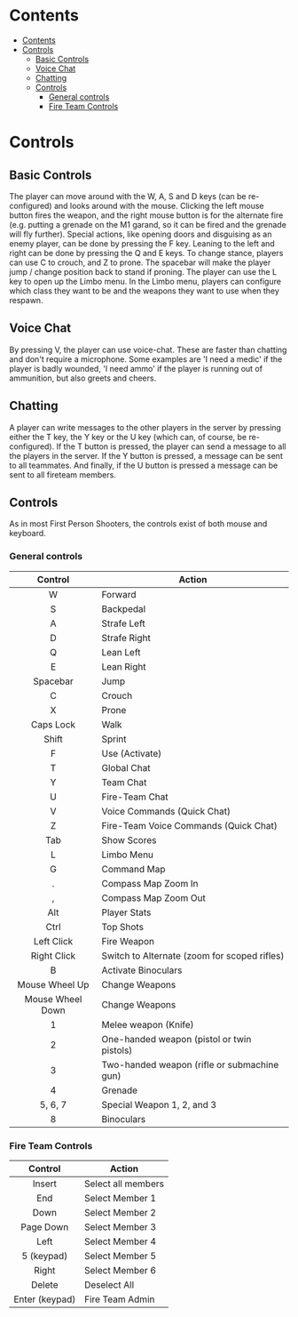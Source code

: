 # Contents
- [Contents](#contents)
- [Controls](#controls)
  - [Basic Controls](#basic-controls)
  - [Voice Chat](#voice-chat)
  - [Chatting](#chatting)
  - [Controls](#controls-1)
    - [General controls](#general-controls)
    - [Fire Team Controls](#fire-team-controls)

# Controls

## Basic Controls

The player can move around with the W, A, S and D keys (can be re-configured) and looks around with the mouse. Clicking the left mouse button fires the weapon, and the right mouse button is for the alternate fire (e.g. putting a grenade on the M1 garand, so it can be fired and the grenade will fly further). Special actions, like opening doors and disguising as an enemy player, can be done by pressing the F key. Leaning to the left and right can be done by pressing the Q and E keys. To change stance, players can use C to crouch, and Z to prone. The spacebar will make the player jump / change position back to stand if proning. The player can use the L key to open up the Limbo menu. In the Limbo menu, players can configure which class they want to be and the weapons they want to use when they respawn.

## Voice Chat

By pressing V, the player can use voice-chat. These are faster than chatting and don't require a microphone. Some examples are 'I need a medic' if the player is badly wounded, 'I need ammo' if the player is running out of ammunition, but also greets and cheers.

## Chatting

A player can write messages to the other players in the server by pressing either the T key, the Y key or the U key (which can, of course, be re-configured). If the T button is pressed, the player can send a message to all the players in the server. If the Y button is pressed, a message can be sent to all teammates. And finally, if the U button is pressed a message can be sent to all fireteam members.

## Controls

As in most First Person Shooters, the controls exist of both mouse and keyboard.

### General controls

|     Control      | Action                                       |
| :--------------: | -------------------------------------------- |
|        W         | Forward                                      |
|        S         | Backpedal                                    |
|        A         | Strafe Left                                  |
|        D         | Strafe Right                                 |
|        Q         | Lean Left                                    |
|        E         | Lean Right                                   |
|     Spacebar     | Jump                                         |
|        C         | Crouch                                       |
|        X         | Prone                                        |
|    Caps Lock     | Walk                                         |
|      Shift       | Sprint                                       |
|        F         | Use (Activate)                               |
|        T         | Global Chat                                  |
|        Y         | Team Chat                                    |
|        U         | Fire-Team Chat                               |
|        V         | Voice Commands (Quick Chat)                  |
|        Z         | Fire-Team Voice Commands (Quick Chat)        |
|       Tab        | Show Scores                                  |
|        L         | Limbo Menu                                   |
|        G         | Command Map                                  |
|        .         | Compass Map Zoom In                          |
|        ,         | Compass Map Zoom Out                         |
|       Alt        | Player Stats                                 |
|       Ctrl       | Top Shots                                    |
|    Left Click    | Fire Weapon                                  |
|   Right Click    | Switch to Alternate (zoom for scoped rifles) |
|        B         | Activate Binoculars                          |
|  Mouse Wheel Up  | Change Weapons                               |
| Mouse Wheel Down | Change Weapons                               |
|        1         | Melee weapon (Knife)                         |
|        2         | One-handed weapon (pistol or twin pistols)   |
|        3         | Two-handed weapon (rifle or submachine gun)  |
|        4         | Grenade                                      |
|     5, 6, 7      | Special Weapon 1, 2, and 3                   |
|        8         | Binoculars                                   |

### Fire Team Controls

|    Control     | Action             |
| :------------: | ------------------ |
|     Insert     | Select all members |
|      End       | Select Member 1    |
|      Down      | Select Member 2    |
|   Page Down    | Select Member 3    |
|      Left      | Select Member 4    |
|   5 (keypad)   | Select Member 5    |
|     Right      | Select Member 6    |
|     Delete     | Deselect All       |
| Enter (keypad) | Fire Team Admin    |
